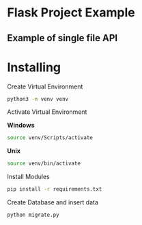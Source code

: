# Flask Project Example 

## Example of single file API 

# Installing

Create Virtual Environment
```bash
python3 -m venv venv
```
Activate Virtual Environment


**Windows**
```bash
source venv/Scripts/activate
```
**Unix**
```bash
source venv/bin/activate
```

Install Modules
```bash
pip install -r requirements.txt
```

Create Database and insert data
```bash
python migrate.py
```

